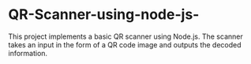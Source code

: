 # QR-Scanner-using-node-js-
This project implements a basic QR scanner using Node.js. The scanner takes an input in the form of a QR code image and outputs the decoded information.
